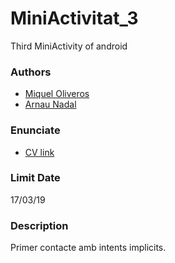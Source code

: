 # MiniActivitat_3
Third MiniActivity of android

### Authors ###
* [Miquel Oliveros](https://github.com/MiquelOliveros)
* [Arnau Nadal](https://github.com/ar98nau)

### Enunciate ###
* [CV link](https://cv.udl.cat/access/content/attachment/102025-1819/Activitats/211c66bc-56cc-4793-a659-a5a4675f1738/MiniActv-3.pdf)

### Limit Date ###
17/03/19

### Description ###
Primer contacte amb intents implicits.
